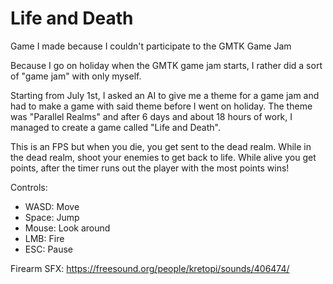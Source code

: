 # Life and Death
Game I made because I couldn't participate to the GMTK Game Jam

Because I go on holiday when the GMTK game jam starts, I rather did a sort of "game jam" with only myself.

Starting from July 1st, I asked an AI to give me a theme for a game jam and had to make a game with said theme before I went on holiday. The theme was "Parallel Realms" and after 6 days and about 18 hours of work, I managed to create a game called "Life and Death".

This is an FPS but when you die, you get sent to the dead realm. While in the dead realm, shoot your enemies to get back to life. While alive you get points, after the timer runs out the player with the most points wins!

Controls:

- WASD: Move
- Space: Jump
- Mouse: Look around
- LMB: Fire
- ESC: Pause

Firearm SFX: https://freesound.org/people/kretopi/sounds/406474/
